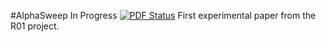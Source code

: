 #AlphaSweep In Progress
[![PDF Status](https://www.sharelatex.com/github/repos/bcohn12/alphasweep/builds/latest/badge.svg)](https://www.sharelatex.com/github/repos/bcohn12/alphasweep/builds/latest/output.pdf)
First experimental paper from the R01 project.